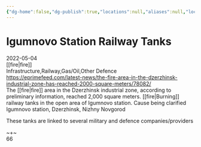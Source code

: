 ```yaml
---
{"dg-home":false,"dg-publish":true,"locations":null,"aliases":null,"location":null,"title":"Igumnovo Station Railway Tanks","tag":"fire, infrastructure, railway, gas/oil, defence, defense","date":null,"permalink":"/igumnovo-station-railway-tanks/","dgHomeLink":true,"dgPassFrontmatter":true}
---
```



# Igumnovo Station Railway Tanks

2022-05-04  
[[fire|fire]]  
Infrastructure,Railway,Gas/Oil,Other Defence  
https://eprimefeed.com/latest-news/the-fire-area-in-the-dzerzhinsk-industrial-zone-has-reached-2000-square-meters/78082/  
The [[fire|fire]] area in the Dzerzhinsk industrial zone, according to preliminary information, reached 2,000 square meters. [[fire|Burning]] railway tanks in the open area of ​​Igumnovo station. Cause being clarified  
​Igumnovo station, Dzerzhinsk, Nizhny Novgorod

These tanks are linked to several military and defence companies/providers

~+~  
66
